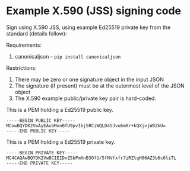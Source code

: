 # Example X.590 (JSS) signing code

Sign using X.590 JSS, using example Ed25519 private key from the standard (details follow):

Requirements:
 1. canonicaljson - `pip install canonicaljson`

Restrictions:
 1. There may be zero or one signature object in the input JSON
 2. The signature (if present) must be at the outermost level of the JSON object
 3. The X.590 example public/private key pair is hard-coded.

 This is a PEM holding a Ed25519 public key.

    -----BEGIN PUBLIC KEY-----
    MCowBQYDK2VwAyEAubMonBfU9pvIbj5RCiWQLD45Jvu6mKr+kQXjvjW8ZkU=
    -----END PUBLIC KEY-----
 
 
 This is a PEM holding a Ed25519 private key.
 
    -----BEGIN PRIVATE KEY-----
    MC4CAQAwBQYDK2VwBCIEIDnZ5bPmXnB3OfU/5fNVfxfr7iRZtqH06AZ3b6c6liTL
    -----END PRIVATE KEY-----
